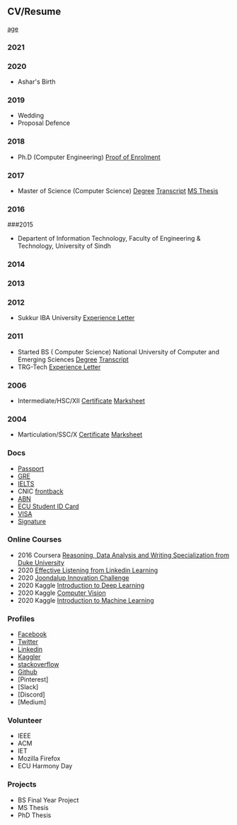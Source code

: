 ## CV/Resume


[age](https://www.calculatestuff.com/miscellaneous/age-calculator?date_of_birth=1989-01-01&age_at_date=2021-03-12) 

### 2021


### 2020
- Ashar's Birth    

### 2019

- Wedding
- Proposal Defence

### 2018

- Ph.D (Computer Engineering) [Proof of Enrolment](https://drive.google.com/file/d/14q1sqSdo0ZTLG1gt4VDIqkY9dHygyC1A/view?usp=sharing)

### 2017

- Master of Science (Computer Science) [Degree](https://drive.google.com/file/d/0BxOPPpbcYMwzcmVCQ2ZXekdjUlU/view?usp=sharing) [Transcript](https://drive.google.com/file/d/0BxOPPpbcYMwzRjN0Yjg4QlAyQ1E/view?usp=sharing) [MS Thesis](https://drive.google.com/file/d/1gqutvugQQ_7Iyre9__wrjfyKRx3BFXsi/view?usp=sharing)

### 2016

###2015

- Departent of Information Technology, Faculty of Engineering & Technology, University of Sindh   

### 2014

### 2013

### 2012
- Sukkur IBA University [Experience Letter](https://drive.google.com/file/d/0BxOPPpbcYMwzTU84YnQxSXV6VHM/view?usp=sharing)

### 2011

- Started BS ( Computer Science) National University of Computer and Emerging Sciences [Degree](https://drive.google.com/file/d/0B8CUXkXgSJnnWmEzZ1p0TzFpWEE/view?usp=sharing) [Transcript](https://drive.google.com/file/d/0B8CUXkXgSJnna3FYOHFScUVCc0E/view?usp=sharing)
- TRG-Tech [Experience Letter](https://drive.google.com/file/d/0BxOPPpbcYMwzTU84YnQxSXV6VHM/view?usp=sharing)


### 2006
- Intermediate/HSC/XII [Certificate](https://drive.google.com/file/d/0B8CUXkXgSJnnWXoxVEJ1cnJ1cVk/view?usp=sharing) [Marksheet](https://drive.google.com/file/d/0B8CUXkXgSJnndjhPVko1S2VJSmc/view?usp=sharing)

### 2004

- Marticulation/SSC/X [Certificate](https://drive.google.com/file/d/0B8CUXkXgSJnnblFjMlVreEN5c2M/view?usp=sharing) [Marksheet](https://drive.google.com/file/d/0B8CUXkXgSJnnSVVzcXl3X3dLZXc/view?usp=sharing) 


### Docs
- [Passport](https://drive.google.com/file/d/0BxOPPpbcYMwzZzRjSkI5aHdRdE0/view?usp=sharing) 
- [GRE](https://drive.google.com/file/d/0BxOPPpbcYMwzQzFRU2xyMTlHcUE/view?usp=sharing)
- [IELTS](https://drive.google.com/file/d/0BxOPPpbcYMwzT3ExTjBzTU5XRUE/view?usp=sharing)
- CNIC [front](https://drive.google.com/file/d/0BxOPPpbcYMwzTHppQW1UYmdGYms/view?usp=sharing)[back](https://drive.google.com/file/d/0BxOPPpbcYMwzcXUtT0xjUXR1YUU/view?usp=sharing)
- [ABN](https://drive.google.com/file/d/1h8trV6EuEKs9Oia3xFB5_zdz1rxn4KY8/view?usp=sharing)
- [ECU Student ID Card](https://drive.google.com/file/d/1H_ho7uKT83nUK9IxtqS-GTeXch7G_zsf/view?usp=sharing) 
- [VISA](https://drive.google.com/file/d/1ryXxLGYP9Py1du-jFll3avkoeIQO86iR/view?usp=sharing)
- [Signature](https://drive.google.com/file/d/1GDS9rLsb9g7_ySwbebNdmmWvSruO2h7F/view?usp=sharing)

### Online Courses
- 2016 Coursera [Reasoning, Data Analysis and Writing Specialization from Duke University](https://drive.google.com/file/d/16I4Qvu8oooSm7aJF68YNeTLj7LhfXKdH/view?usp=sharing)
- 2020 [Effective Listening from Linkedin Learning](https://drive.google.com/file/d/1Y1DGxVffMDMfbtaPUe3h5PsZwutrsoho/view?usp=sharing)
- 2020 [Joondalup Innovation Challenge](https://drive.google.com/file/d/1AqRbB3zKTvQ9TZLg30opam2cZn6xubMg/view?usp=sharing) 
- 2020 Kaggle [Introduction to Deep Learning](https://drive.google.com/file/d/1EhJWsfKvimw81vfMTpAOi5GER9bm7WvZ/view?usp=sharing)
- 2020 Kaggle [Computer Vision](https://drive.google.com/file/d/1Zfw0lUxGjvL8IwAJuLhWXObkVOJU8HYj/view?usp=sharing)
- 2020 Kaggle [Introduction to Machine Learning](https://drive.google.com/file/d/1NjTEk6GK0hKmCteaBzKfem9WKjwVJiUo/view?usp=sharing) 

### Profiles
- [Facebook](facebook.com/mbshaikh)
- [Twitter](twitter.com/bilal_shaikh)
- [Linkedin](https://www.linkedin.com/in/mbshaikh/)
- [Kaggler](https://www.kaggle.com/mbilalshaikh)
- [stackoverflow](https://stackoverflow.com/users/6043982/bilal-shaikh)
- [Github](https://github.com/mbilalshaikh)
- [Pinterest]
- [Slack]
- [Discord]
- [Medium]

### Volunteer
- IEEE
- ACM 
- IET
- Mozilla Firefox
- ECU Harmony Day

### Projects
- BS Final Year Project
- MS Thesis
- PhD Thesis